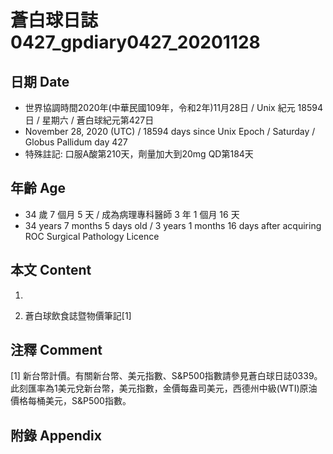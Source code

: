 [_metadata_:encoding]: - "utf-8"
[_metadata_:language]: - "zh-Hant-TW"
[_metadata_:fileformat]: - "markdown"
[_metadata_:MIME_type]: - "text/plain"
[_metadata_:markdown_version]: - "commonmark version 0.29"
[_metadata_:markdown_spec]: - "https://spec.commonmark.org/0.29/"

# 蒼白球日誌0427_gpdiary0427_20201128 #

## 日期 Date ##

* 世界協調時間2020年(中華民國109年，令和2年)11月28日 / Unix 紀元 18594 日 / 星期六 / 蒼白球紀元第427日
* November 28, 2020 (UTC) / 18594 days since Unix Epoch / Saturday / Globus Pallidum day 427
* 特殊註記: 口服A酸第210天，劑量加大到20mg QD第184天

## 年齡 Age ##

* 34 歲 7 個月 5 天 / 成為病理專科醫師 3 年 1 個月 16 天
* 34 years 7 months 5 days old / 3 years 1 months 16 days after acquiring ROC Surgical Pathology Licence

## 本文 Content ##

1. 

    
2. 蒼白球飲食誌暨物價筆記[1]

    

## 注釋 Comment ##

[1] 新台幣計價。有關新台幣、美元指數、S&P500指數請參見蒼白球日誌0339。此刻匯率為1美元兌新台幣，美元指數，金價每盎司美元，西德州中級(WTI)原油價格每桶美元，S&P500指數。



## 附錄 Appendix ##

